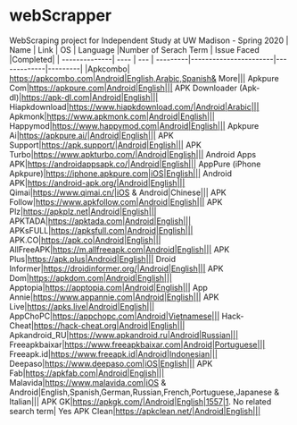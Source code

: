 # webScrapper
WebScraping project for Independent Study at UW Madison - Spring 2020
| Name          | Link | OS  | Language |Number of Serach Term  | Issue Faced |Completed|
| --------------| ---- | --- | ---------|-----------------------|-------------|---------|
|Apkcombo| https://apkcombo.com|Android|English,Arabic,Spanish& More|||
Apkpure Com|https://apkpure.com|Android|English|||
APK Downloader (Apk-dl)|https://apk-dl.com|Android|English|||
Hiapkdownload|https://www.hiapkdownload.com/|Android|Arabic|||
Apkmonk|https://www.apkmonk.com|Android|English|||
Happymod|https://www.happymod.com|Android|English|||
Apkpure Ai|https://apkpure.ai/|Android|English|||
APK Support|https://apk.support/|Android|English|||
APK Turbo|https://www.apkturbo.com/|Android|English|||
Android Apps APK|https://androidappsapk.co/|Android|English|||
AppPure (iPhone Apkpure)|https://iphone.apkpure.com|iOS|English|||
Android APK|https://android-apk.org/|Android|English|||
Qimai|https://www.qimai.cn/|iOS & Android|Chinese|||
APK Follow|https://www.apkfollow.com|Android|English|||
APK Plz|https://apkplz.net|Android|English|||
APKTADA|https://apktada.com|Android|English|||
APKsFULL|https://apksfull.com|Android|English|||
APK.CO|https://apk.co|Android|English|||
AllFreeAPK|https://m.allfreeapk.com|Android|English|||
APK Plus|https://apk.plus|Android|English|||
Droid Informer|https://droidinformer.org/|Android|English|||
APK Dom|https://apkdom.com|Android|English|||
Apptopia|https://apptopia.com|Android|English|||
App Annie|https://www.appannie.com|Android|English|||
APK Live|https://apks.live|Android|English|||
AppChoPC|https://appchopc.com|Android|Vietnamese|||
Hack-Cheat|https://hack-cheat.org|Android|English|||
Apkandroid_RU|https://www.apkandroid.ru|Android|Russian|||
Freeapkbaixar|https://www.freeapkbaixar.com|Android|Portuguese|||
Freeapk.id|https://www.freeapk.id|Android|Indonesian|||
Deepaso|https://www.deepaso.com|iOS|English|||
APK Fab|https://apkfab.com|Android|English|||
Malavida|https://www.malavida.com|iOS & Android|English,Spanish,German,Russian,French,Portuguese,Japanese & Italian|||
APK GK|https://apkgk.com/|Android|English|1557|1. No related search term| Yes
APK Clean|https://apkclean.net/|Android|English|||

   

